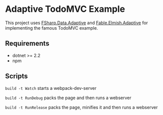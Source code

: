 # Adaptive TodoMVC Example

This project uses [FSharp.Data.Adaptive](https://github.com/fsprojects/FSharp.Data.Adaptive) and [Fable.Elmish.Adaptive](https://github.com/krauthaufen/Fable.Elmish.Adaptive) for
implementing the famous TodoMVC example.

## Requirements

* dotnet >= 2.2
* npm 

## Scripts

`build -t Watch` starts a webpack-dev-server

`build -t RunDebug` packs the page and then runs a webserver

`build -t RunRelease` packs the page, minifies it and then runs a webserver
